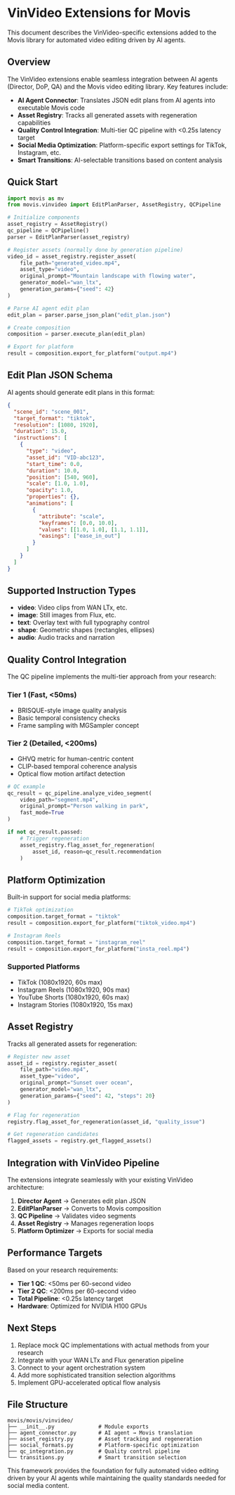 # VinVideo Extensions for Movis

This document describes the VinVideo-specific extensions added to the Movis library for automated video editing driven by AI agents.

## Overview

The VinVideo extensions enable seamless integration between AI agents (Director, DoP, QA) and the Movis video editing library. Key features include:

- **AI Agent Connector**: Translates JSON edit plans from AI agents into executable Movis code
- **Asset Registry**: Tracks all generated assets with regeneration capabilities
- **Quality Control Integration**: Multi-tier QC pipeline with <0.25s latency target
- **Social Media Optimization**: Platform-specific export settings for TikTok, Instagram, etc.
- **Smart Transitions**: AI-selectable transitions based on content analysis

## Quick Start

```python
import movis as mv
from movis.vinvideo import EditPlanParser, AssetRegistry, QCPipeline

# Initialize components
asset_registry = AssetRegistry()
qc_pipeline = QCPipeline()
parser = EditPlanParser(asset_registry)

# Register assets (normally done by generation pipeline)
video_id = asset_registry.register_asset(
    file_path="generated_video.mp4",
    asset_type="video",
    original_prompt="Mountain landscape with flowing water",
    generator_model="wan_ltx",
    generation_params={"seed": 42}
)

# Parse AI agent edit plan
edit_plan = parser.parse_json_plan("edit_plan.json")

# Create composition
composition = parser.execute_plan(edit_plan)

# Export for platform
result = composition.export_for_platform("output.mp4")
```

## Edit Plan JSON Schema

AI agents should generate edit plans in this format:

```json
{
  "scene_id": "scene_001",
  "target_format": "tiktok",
  "resolution": [1080, 1920],
  "duration": 15.0,
  "instructions": [
    {
      "type": "video",
      "asset_id": "VID-abc123",
      "start_time": 0.0,
      "duration": 10.0,
      "position": [540, 960],
      "scale": [1.0, 1.0],
      "opacity": 1.0,
      "properties": {},
      "animations": [
        {
          "attribute": "scale",
          "keyframes": [0.0, 10.0],
          "values": [[1.0, 1.0], [1.1, 1.1]],
          "easings": ["ease_in_out"]
        }
      ]
    }
  ]
}
```

## Supported Instruction Types

- **video**: Video clips from WAN LTx, etc.
- **image**: Still images from Flux, etc.
- **text**: Overlay text with full typography control
- **shape**: Geometric shapes (rectangles, ellipses)
- **audio**: Audio tracks and narration

## Quality Control Integration

The QC pipeline implements the multi-tier approach from your research:

### Tier 1 (Fast, <50ms)
- BRISQUE-style image quality analysis
- Basic temporal consistency checks
- Frame sampling with MGSampler concept

### Tier 2 (Detailed, <200ms)
- GHVQ metric for human-centric content
- CLIP-based temporal coherence analysis
- Optical flow motion artifact detection

```python
# QC example
qc_result = qc_pipeline.analyze_video_segment(
    video_path="segment.mp4",
    original_prompt="Person walking in park",
    fast_mode=True
)

if not qc_result.passed:
    # Trigger regeneration
    asset_registry.flag_asset_for_regeneration(
        asset_id, reason=qc_result.recommendation
    )
```

## Platform Optimization

Built-in support for social media platforms:

```python
# TikTok optimization
composition.target_format = "tiktok"
result = composition.export_for_platform("tiktok_video.mp4")

# Instagram Reels
composition.target_format = "instagram_reel"
result = composition.export_for_platform("insta_reel.mp4")
```

### Supported Platforms
- TikTok (1080x1920, 60s max)
- Instagram Reels (1080x1920, 90s max)
- YouTube Shorts (1080x1920, 60s max)
- Instagram Stories (1080x1920, 15s max)

## Asset Registry

Tracks all generated assets for regeneration:

```python
# Register new asset
asset_id = registry.register_asset(
    file_path="video.mp4",
    asset_type="video",
    original_prompt="Sunset over ocean",
    generator_model="wan_ltx",
    generation_params={"seed": 42, "steps": 20}
)

# Flag for regeneration
registry.flag_asset_for_regeneration(asset_id, "quality_issue")

# Get regeneration candidates
flagged_assets = registry.get_flagged_assets()
```

## Integration with VinVideo Pipeline

The extensions integrate seamlessly with your existing VinVideo architecture:

1. **Director Agent** → Generates edit plan JSON
2. **EditPlanParser** → Converts to Movis composition
3. **QC Pipeline** → Validates video segments
4. **Asset Registry** → Manages regeneration loops
5. **Platform Optimizer** → Exports for social media

## Performance Targets

Based on your research requirements:

- **Tier 1 QC**: <50ms per 60-second video
- **Tier 2 QC**: <200ms per 60-second video
- **Total Pipeline**: <0.25s latency target
- **Hardware**: Optimized for NVIDIA H100 GPUs

## Next Steps

1. Replace mock QC implementations with actual methods from your research
2. Integrate with your WAN LTx and Flux generation pipeline
3. Connect to your agent orchestration system
4. Add more sophisticated transition selection algorithms
5. Implement GPU-accelerated optical flow analysis

## File Structure

```
movis/movis/vinvideo/
├── __init__.py              # Module exports
├── agent_connector.py       # AI agent → Movis translation
├── asset_registry.py        # Asset tracking and regeneration
├── social_formats.py        # Platform-specific optimization
├── qc_integration.py        # Quality control pipeline
└── transitions.py           # Smart transition selection
```

This framework provides the foundation for fully automated video editing driven by your AI agents while maintaining the quality standards needed for social media content.
